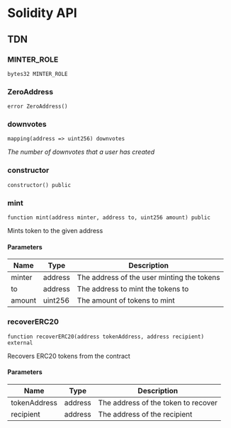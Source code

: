 # Solidity API

## TDN

### MINTER_ROLE

```solidity
bytes32 MINTER_ROLE
```

### ZeroAddress

```solidity
error ZeroAddress()
```

### downvotes

```solidity
mapping(address => uint256) downvotes
```

_The number of downvotes that a user has created_

### constructor

```solidity
constructor() public
```

### mint

```solidity
function mint(address minter, address to, uint256 amount) public
```

Mints token to the given address

#### Parameters

| Name | Type | Description |
| ---- | ---- | ----------- |
| minter | address | The address of the user minting the tokens |
| to | address | The address to mint the tokens to |
| amount | uint256 | The amount of tokens to mint |

### recoverERC20

```solidity
function recoverERC20(address tokenAddress, address recipient) external
```

Recovers ERC20 tokens from the contract

#### Parameters

| Name | Type | Description |
| ---- | ---- | ----------- |
| tokenAddress | address | The address of the token to recover |
| recipient | address | The address of the recipient |

